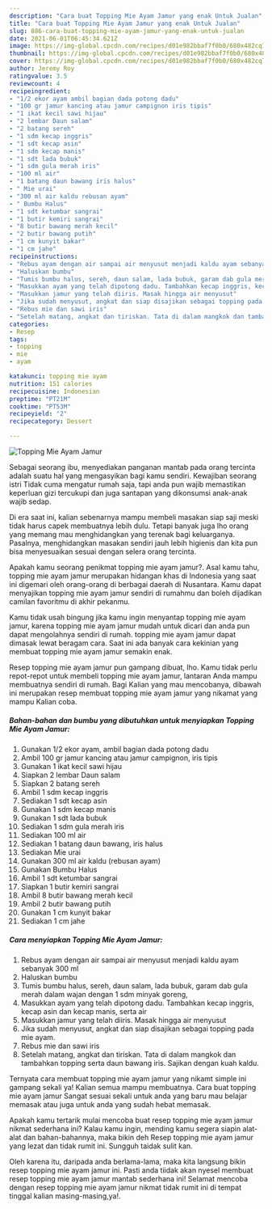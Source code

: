 ```yaml
---
description: "Cara buat Topping Mie Ayam Jamur yang enak Untuk Jualan"
title: "Cara buat Topping Mie Ayam Jamur yang enak Untuk Jualan"
slug: 886-cara-buat-topping-mie-ayam-jamur-yang-enak-untuk-jualan
date: 2021-06-01T06:45:34.621Z
image: https://img-global.cpcdn.com/recipes/d01e982bbaf7f0b0/680x482cq70/topping-mie-ayam-jamur-foto-resep-utama.jpg
thumbnail: https://img-global.cpcdn.com/recipes/d01e982bbaf7f0b0/680x482cq70/topping-mie-ayam-jamur-foto-resep-utama.jpg
cover: https://img-global.cpcdn.com/recipes/d01e982bbaf7f0b0/680x482cq70/topping-mie-ayam-jamur-foto-resep-utama.jpg
author: Jeremy Roy
ratingvalue: 3.5
reviewcount: 4
recipeingredient:
- "1/2 ekor ayam ambil bagian dada potong dadu"
- "100 gr jamur kancing atau jamur campignon iris tipis"
- "1 ikat kecil sawi hijau"
- "2 lembar Daun salam"
- "2 batang sereh"
- "1 sdm kecap inggris"
- "1 sdt kecap asin"
- "1 sdm kecap manis"
- "1 sdt lada bubuk"
- "1 sdm gula merah iris"
- "100 ml air"
- "1 batang daun bawang iris halus"
- " Mie urai"
- "300 ml air kaldu rebusan ayam"
- " Bumbu Halus"
- "1 sdt ketumbar sangrai"
- "1 butir kemiri sangrai"
- "8 butir bawang merah kecil"
- "2 butir bawang putih"
- "1 cm kunyit bakar"
- "1 cm jahe"
recipeinstructions:
- "Rebus ayam dengan air sampai air menyusut menjadi kaldu ayam sebanyak 300 ml"
- "Haluskan bumbu"
- "Tumis bumbu halus, sereh, daun salam, lada bubuk, garam dab gula merah dalam wajan dengan 1 sdm minyak goreng,"
- "Masukkan ayam yang telah dipotong dadu. Tambahkan kecap inggris, kecap asin dan kecap manis, serta air"
- "Masukkan jamur yang telah diiris. Masak hingga air menyusut"
- "Jika sudah menyusut, angkat dan siap disajikan sebagai topping pada mie ayam."
- "Rebus mie dan sawi iris"
- "Setelah matang, angkat dan tiriskan. Tata di dalam mangkok dan tambahkan topping serta daun bawang iris. Sajikan dengan kuah kaldu."
categories:
- Resep
tags:
- topping
- mie
- ayam

katakunci: topping mie ayam 
nutrition: 151 calories
recipecuisine: Indonesian
preptime: "PT21M"
cooktime: "PT53M"
recipeyield: "2"
recipecategory: Dessert

---
```



![Topping Mie Ayam Jamur](https://img-global.cpcdn.com/recipes/d01e982bbaf7f0b0/680x482cq70/topping-mie-ayam-jamur-foto-resep-utama.jpg)

Sebagai seorang ibu, menyediakan panganan mantab pada orang tercinta adalah suatu hal yang mengasyikan bagi kamu sendiri. Kewajiban seorang istri Tidak cuma mengatur rumah saja, tapi anda pun wajib memastikan keperluan gizi tercukupi dan juga santapan yang dikonsumsi anak-anak wajib sedap.

Di era  saat ini, kalian sebenarnya mampu membeli masakan siap saji meski tidak harus capek membuatnya lebih dulu. Tetapi banyak juga lho orang yang memang mau menghidangkan yang terenak bagi keluarganya. Pasalnya, menghidangkan masakan sendiri jauh lebih higienis dan kita pun bisa menyesuaikan sesuai dengan selera orang tercinta. 



Apakah kamu seorang penikmat topping mie ayam jamur?. Asal kamu tahu, topping mie ayam jamur merupakan hidangan khas di Indonesia yang saat ini digemari oleh orang-orang di berbagai daerah di Nusantara. Kamu dapat menyajikan topping mie ayam jamur sendiri di rumahmu dan boleh dijadikan camilan favoritmu di akhir pekanmu.

Kamu tidak usah bingung jika kamu ingin menyantap topping mie ayam jamur, karena topping mie ayam jamur mudah untuk dicari dan anda pun dapat mengolahnya sendiri di rumah. topping mie ayam jamur dapat dimasak lewat beragam cara. Saat ini ada banyak cara kekinian yang membuat topping mie ayam jamur semakin enak.

Resep topping mie ayam jamur pun gampang dibuat, lho. Kamu tidak perlu repot-repot untuk membeli topping mie ayam jamur, lantaran Anda mampu membuatnya sendiri di rumah. Bagi Kalian yang mau mencobanya, dibawah ini merupakan resep membuat topping mie ayam jamur yang nikamat yang mampu Kalian coba.

<!--inarticleads1-->

##### Bahan-bahan dan bumbu yang dibutuhkan untuk menyiapkan Topping Mie Ayam Jamur:

1. Gunakan 1/2 ekor ayam, ambil bagian dada potong dadu
1. Ambil 100 gr jamur kancing atau jamur campignon, iris tipis
1. Gunakan 1 ikat kecil sawi hijau
1. Siapkan 2 lembar Daun salam
1. Siapkan 2 batang sereh
1. Ambil 1 sdm kecap inggris
1. Sediakan 1 sdt kecap asin
1. Gunakan 1 sdm kecap manis
1. Gunakan 1 sdt lada bubuk
1. Sediakan 1 sdm gula merah iris
1. Sediakan 100 ml air
1. Sediakan 1 batang daun bawang, iris halus
1. Sediakan  Mie urai
1. Gunakan 300 ml air kaldu (rebusan ayam)
1. Gunakan  Bumbu Halus
1. Ambil 1 sdt ketumbar sangrai
1. Siapkan 1 butir kemiri sangrai
1. Ambil 8 butir bawang merah kecil
1. Ambil 2 butir bawang putih
1. Gunakan 1 cm kunyit bakar
1. Sediakan 1 cm jahe




<!--inarticleads2-->

##### Cara menyiapkan Topping Mie Ayam Jamur:

1. Rebus ayam dengan air sampai air menyusut menjadi kaldu ayam sebanyak 300 ml
1. Haluskan bumbu
1. Tumis bumbu halus, sereh, daun salam, lada bubuk, garam dab gula merah dalam wajan dengan 1 sdm minyak goreng,
1. Masukkan ayam yang telah dipotong dadu. Tambahkan kecap inggris, kecap asin dan kecap manis, serta air
1. Masukkan jamur yang telah diiris. Masak hingga air menyusut
1. Jika sudah menyusut, angkat dan siap disajikan sebagai topping pada mie ayam.
1. Rebus mie dan sawi iris
1. Setelah matang, angkat dan tiriskan. Tata di dalam mangkok dan tambahkan topping serta daun bawang iris. Sajikan dengan kuah kaldu.




Ternyata cara membuat topping mie ayam jamur yang nikamt simple ini gampang sekali ya! Kalian semua mampu membuatnya. Cara buat topping mie ayam jamur Sangat sesuai sekali untuk anda yang baru mau belajar memasak atau juga untuk anda yang sudah hebat memasak.

Apakah kamu tertarik mulai mencoba buat resep topping mie ayam jamur nikmat sederhana ini? Kalau kamu ingin, mending kamu segera siapin alat-alat dan bahan-bahannya, maka bikin deh Resep topping mie ayam jamur yang lezat dan tidak rumit ini. Sungguh taidak sulit kan. 

Oleh karena itu, daripada anda berlama-lama, maka kita langsung bikin resep topping mie ayam jamur ini. Pasti anda tiidak akan nyesel membuat resep topping mie ayam jamur mantab sederhana ini! Selamat mencoba dengan resep topping mie ayam jamur nikmat tidak rumit ini di tempat tinggal kalian masing-masing,ya!.

